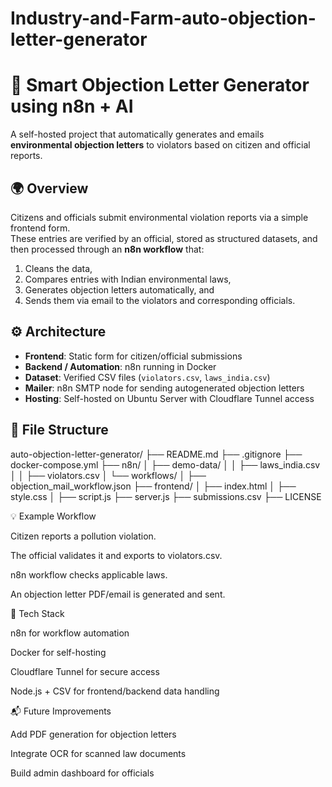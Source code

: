# Industry-and-Farm-auto-objection-letter-generator

# 🧠 Smart Objection Letter Generator using n8n + AI

A self-hosted project that automatically generates and emails **environmental objection letters** to violators based on citizen and official reports.

## 🌍 Overview
Citizens and officials submit environmental violation reports via a simple frontend form.  
These entries are verified by an official, stored as structured datasets, and then processed through an **n8n workflow** that:
1. Cleans the data,
2. Compares entries with Indian environmental laws,
3. Generates objection letters automatically, and
4. Sends them via email to the violators and corresponding officials.

## ⚙️ Architecture
- **Frontend**: Static form for citizen/official submissions  
- **Backend / Automation**: n8n running in Docker  
- **Dataset**: Verified CSV files (`violators.csv`, `laws_india.csv`)  
- **Mailer**: n8n SMTP node for sending autogenerated objection letters  
- **Hosting**: Self-hosted on Ubuntu Server with Cloudflare Tunnel access  

## 📂 File Structure


auto-objection-letter-generator/
├── README.md
├── .gitignore
├── docker-compose.yml
├── n8n/
│   ├── demo-data/
│   │   ├── laws_india.csv
│   │   ├── violators.csv
│   └── workflows/
│       ├── objection_mail_workflow.json
├── frontend/
│   ├── index.html
│   ├── style.css
│   ├── script.js
├── server.js
├── submissions.csv
├── LICENSE



💡 Example Workflow

Citizen reports a pollution violation.

The official validates it and exports to violators.csv.

n8n workflow checks applicable laws.

An objection letter PDF/email is generated and sent.

🧰 Tech Stack

n8n for workflow automation

Docker for self-hosting

Cloudflare Tunnel for secure access

Node.js + CSV for frontend/backend data handling

📬 Future Improvements

Add PDF generation for objection letters

Integrate OCR for scanned law documents

Build admin dashboard for officials
